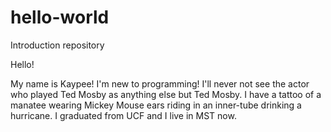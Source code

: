 # hello-world
Introduction repository

Hello!

My name is Kaypee! I'm new to programming! I'll never not see the actor who played Ted Mosby as anything else but Ted Mosby. I have a tattoo of a manatee wearing Mickey Mouse ears riding in an inner-tube drinking a hurricane. I graduated from UCF and I live in MST now.
